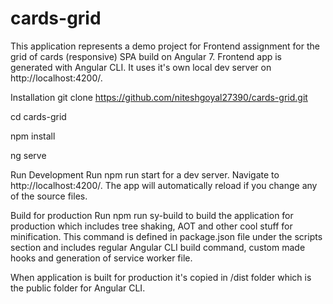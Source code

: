 # cards-grid

This application represents a demo project for Frontend assignment for the grid of cards (responsive) SPA build on Angular 7. Frontend app is generated with Angular CLI. It uses it's own local dev server on http://localhost:4200/.

Installation
git clone https://github.com/niteshgoyal27390/cards-grid.git

cd cards-grid

npm install

ng serve

Run Development
Run npm run start for a dev server. Navigate to http://localhost:4200/. The app will automatically reload if you change any of the source files. 

Build for production
Run npm run sy-build to build the application for production which includes tree shaking, AOT and other cool stuff for minification. This command is defined in package.json file under the scripts section and includes regular Angular CLI build command, custom made hooks and generation of service worker file.

When application is built for production it's copied in /dist folder which is the public folder for Angular CLI.
